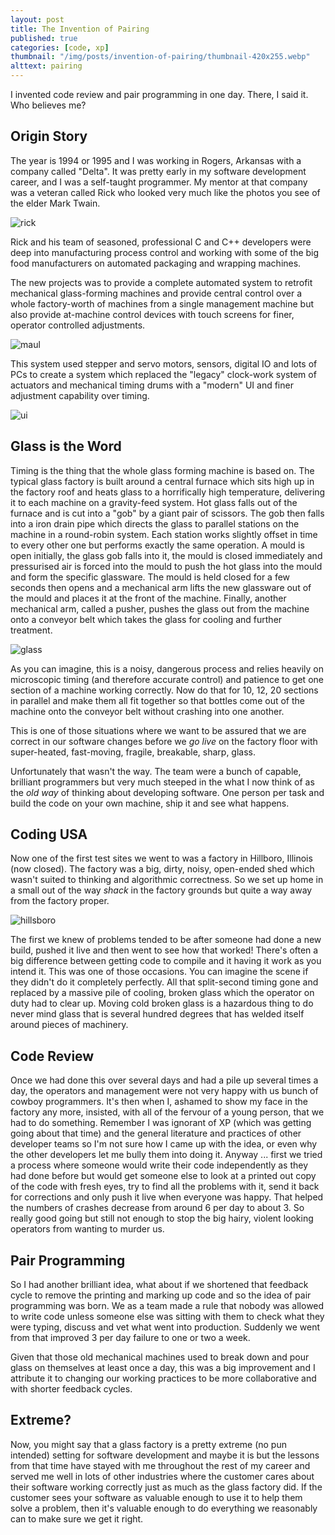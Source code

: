 ```yaml
---
layout: post
title: The Invention of Pairing
published: true
categories: [code, xp]
thumbnail: "/img/posts/invention-of-pairing/thumbnail-420x255.webp"
alttext: pairing
---
```




I invented code review and pair programming in one day. There, I said it. Who believes me? 


## Origin Story

The year is 1994 or 1995 and I was working in Rogers, Arkansas with a company called "Delta". It was 
pretty early in my software development career, and I was a self-taught programmer. My mentor at 
that company was a veteran called Rick who looked very much like the photos you see of the elder Mark Twain.

![rick](/img/posts/invention-of-pairing/mark-twain.webp)


Rick and his team of seasoned, professional C and C++ developers were deep into manufacturing process control 
and working with some of the big food manufacturers on automated packaging and wrapping machines.

The new projects was to provide a complete automated system to retrofit mechanical glass-forming machines and provide central control over a whole factory-worth of machines from a single management machine but also provide at-machine control devices with touch screens for finer, operator controlled adjustments.

![maul](/img/posts/invention-of-pairing/maul.webp)

This system used stepper and servo motors, sensors, digital IO and lots of PCs to create a system which replaced the "legacy" clock-work system of actuators and mechanical timing drums with a "modern" UI and finer adjustment capability over timing.

![ui](/img/posts/invention-of-pairing/frontside.webp)

## Glass is the Word

Timing is the thing that the whole glass forming machine is based on. The typical glass factory is built around a central furnace which sits high up in the factory roof and heats glass to a horrifically high temperature, delivering it to each machine on a gravity-feed system. Hot glass falls out of the furnace and is cut into a "gob" by a giant pair of scissors. The gob then falls into a iron drain pipe which directs the glass to parallel stations on the machine in a round-robin system. Each station works slightly offset in time to every other one but performs exactly the same operation. A mould is open initially, the glass gob falls into it, the mould is closed immediately and pressurised air is forced into the mould to push the hot glass into the mould and form the specific glassware. The mould is held closed for a few seconds then opens and a mechanical arm lifts the new glassware out of the mould and places it at the front of the machine. Finally, another mechanical arm, called a pusher, pushes the glass out from the machine onto a conveyor belt which takes the glass for cooling and further treatment. 

![glass](/img/posts/invention-of-pairing/bottles.webp)

As you can imagine, this is a noisy, dangerous process and relies heavily on microscopic timing (and therefore accurate control) and patience to get one section of a machine working correctly. Now do that for 10, 12, 20 
sections in parallel and make them all fit together so that bottles come out of the machine onto the 
conveyor belt without crashing into one another. 

This is one of those situations where we want to be assured that we are correct in our software changes before 
we *go live* on the factory floor with super-heated, fast-moving, fragile, breakable, sharp, glass. 

Unfortunately that wasn't the way. The team were a bunch of capable, brilliant programmers but very much steeped in the what I now think of as the *old way* of thinking about developing software. One person per task 
and build the code on your own machine, ship it and see what happens. 


## Coding USA

Now one of the first test sites we went to was a factory in Hillboro, Illinois (now closed). The factory was a big, dirty, noisy, open-ended shed which wasn't suited to thinking and algorithmic correctness. So we set up home in a small out of the way *shack* in the factory grounds but quite a way away from the factory proper. 

![hillsboro](/img/posts/invention-of-pairing/hillsboro-orpheum.webp)

The first we knew of problems tended to be after someone had done a new build, pushed it live and then went to see how that worked! There's often a big difference between getting code to compile and it having it work as you intend it. This was one of those occasions. You can imagine the scene if they didn't do it completely perfectly. All that split-second timing gone and replaced by a massive pile of cooling, broken glass which the 
operator on duty had to clear up. Moving cold broken glass is a hazardous thing to do never mind glass that is several hundred degrees that has welded itself around pieces of machinery. 


## Code Review

Once we had done this over several days and had a pile up several times a day, the operators and management were not very happy with us bunch of cowboy programmers. It's then when I, ashamed to show my face in the factory any more, insisted, with all of the fervour of a young person, that we had to do something. Remember I was ignorant of XP (which was getting going about that time) and the general literature and practices of other developer teams so I'm not sure how I came up with the idea, or even why the other developers let me bully them into doing it. Anyway ... first we tried a process where someone would write their code independently as they had done before but would get someone else to look at a printed out copy of the code with fresh eyes, try to find all the problems with it, send it back for corrections and only push it live when everyone was happy. That helped the numbers of crashes decrease from around 6 per day to about 3. So really good going but still not enough to stop the big hairy, violent looking operators from wanting to murder us. 


## Pair Programming

So I had another brilliant idea, what about if we shortened that feedback cycle to remove the printing and marking up code and so the idea of pair programming was born. We as a team made a rule that nobody was allowed to write code unless someone else was sitting with them to check what they were typing, discuss and vet what went into production. Suddenly we went from that improved 3 per day failure to one or two a week. 

Given that those old mechanical machines used to break down and pour glass on themselves at least once a day, this was a big improvement and I attribute it to changing our working practices to be more collaborative and with shorter feedback cycles. 

## Extreme?

Now, you might say that a glass factory is a pretty extreme (no pun intended) setting for software development and maybe it is but the lessons from that time have stayed with me throughout the rest of my career and served 
me well in lots of other industries where the customer cares about their software working correctly just as 
much as the glass factory did. If the customer sees your software as valuable enough to use it to help them solve a problem, then it's valuable enough to do everything we reasonably can to make sure we get it right. 

